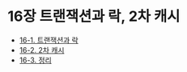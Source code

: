 # 16장 트랜잭션과 락, 2차 캐시
- [16-1. 트랜잭션과 락](16-1.%20%ED%8A%B8%EB%9E%9C%EC%9E%AD%EC%85%98%EA%B3%BC%20%EB%9D%BD.md)
- [16-2. 2차 캐시](16-2.2%EC%B0%A8%20%EC%BA%90%EC%8B%9C.md)
- [16-3. 정리](16-3.%EC%A0%95%EB%A6%AC.md)